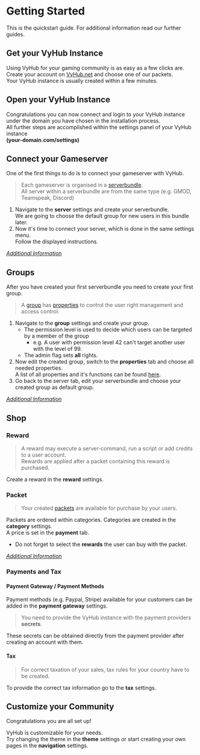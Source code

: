 # Getting Started

This is the quickstart guide. For additional information read our further guides.

## Get your VyHub Instance

Using VyHub for your gaming community is as easy as a few clicks are.  
Create your account on [VyHub.net](https://vyhub.net) and choose one of our packets.  
Your VyHub instance is usually created within a few minutes.

## Open your VyHub Instance

Congratulations you can now connect and login to your VyHub instance under the domain you have chosen in the installation process.  
All further steps are accomplished within the settings panel of your VyHub instance  
**(your-domain.com/settings)**

## Connect your Gameserver

One of the first things to do is to connect your gameserver with VyHub.

> Each gameserver is organised in a [serverbundle](/guide/server.md "Server").  
> All server within a serverbundle are from the same type (e.g. GMOD, Teamspeak, Discord) 

1.  Navigate to the **server** settings and create your serverbundle.  
    We are going to choose the default group for new users in this bundle later.
2.  Now it's time to connect your server, which is done in the same settings menu.  
    Follow the displayed instructions.


[*Additional Information*](/guide/server.md)

## Groups

After you have created your first serverbundle you need to create your first group.  

> A [group](/guide/group.md "Group") has [properties](/guide/properties.md "Properties") to control the user right management and access control.

1. Navigate to the **group** settings and create your group.  
   - The permission level is used to decide which users can be targeted by a member of the group  
     - e.g. A user with permission level 42 can't target another user with the level of 99.  
   - The admin flag sets **all** rights.
2. Now edit the created group, switch to the **properties** tab and choose all needed properties.  
   A list of all properties and it's functions can be found [here](/guide/properties.md "Properties").
3. Go back to the server tab, edit your serverbundle and choose your created group as default group.


[*Additional Information*](/guide/group.md)

## Shop

### Reward

> A reward may execute a server-command, run a script or add credits to a user account.   
> Rewards are applied after a packet containing this reward is purchased.

Create a reward in the **reward** settings.

### Packet

> Your created [packets](/guide/packets.md "Packets") are available for purchase by your users.

Packets are ordered within categories. Categories are created in the **category** settings.  
A price is set in the **payment** tab.

- Do not forget to select the **rewards** the user can buy with the packet.

[*Additional Information*](/guide/packets.md "Packets")

### Payments and Tax

#### Payment Gateway / Payment Methods

Payment methods (e.g. Paypal, Stripe) available for your customers can be added in the **payment gateway** settings.  
> You need to provide the VyHub instance with the payment providers **secrets**.

These secrets can be obtained directly from the payment provider after creating an account with them.

#### Tax

> For correct taxation of your sales, tax rules for your country have to be created.

To provide the correct tax information go to the **tax** settings.

## Customize your Community

Congratulations you are all set up!

VyHub is customizable for your needs.  
Try changing the theme in the **theme** settings or start creating your own pages in the **navigation** settings. 
